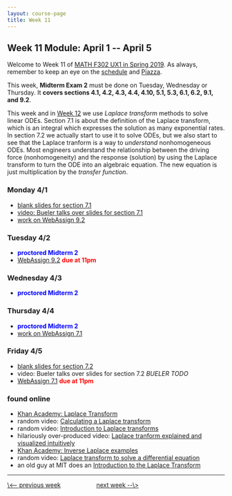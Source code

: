 ```yaml
---
layout: course-page
title: Week 11
---
```


## Week 11 Module: April 1 -- April 5

Welcome to Week 11 of [MATH F302 UX1 in Spring 2019](index.html).  As always, remember to keep an eye on the [schedule](schedule.pdf) and [Piazza](https://piazza.com/uaf/spring2019/math302ux1/home).

This week, **Midterm Exam 2** must be done on Tuesday, Wednesday or Thursday.  It **covers sections 4.1, 4.2, 4.3, 4.4, 4.10, 5.1, 5.3, 6.1, 6.2, 9.1, and 9.2**.

This week and in [Week 12](week12) we use _Laplace transform_ methods to solve linear ODEs.  Section 7.1 is about the definition of the Laplace transform, which is an integral which expresses the solution as many exponential rates.  In section 7.2 we actually start to use it to solve ODEs, but we also start to see that the Laplace tranform is a way to _understand_ nonhomogeneous ODEs.  Most engineers understand the relationship between the driving force (nonhomogeneity) and the response (solution) by using the Laplace transform to turn the ODE into an algebraic equation.  The new equation is just multiplication by the _transfer function_.

### Monday 4/1
* [blank slides for section 7.1](assets/slides/7-1.pdf)
* [video: Bueler talks over slides for section 7.1](https://expl.ai/XRCNTSX)
* [work on WebAssign 9.2](https://www.webassign.net/)

### Tuesday 4/2
* <span style="color:blue">**proctored Midterm 2**</span>
* [WebAssign 9.2](https://www.webassign.net/) <span style="color:red">**due at 11pm**</span>

### Wednesday 4/3
* <span style="color:blue">**proctored Midterm 2**</span>

### Thursday 4/4
* <span style="color:blue">**proctored Midterm 2**</span>
* [work on WebAssign 7.1](https://www.webassign.net/)

### Friday 4/5
* [blank slides for section 7.2](assets/slides/7-2.pdf)
* video: Bueler talks over slides for section 7.2 _BUELER TODO_
* [WebAssign 7.1](https://www.webassign.net/) <span style="color:red">**due at 11pm**</span>

### found online
* [Khan Academy: Laplace Transform](https://www.khanacademy.org/math/differential-equations/laplace-transform/laplace-transform-tutorial/v/laplace-transform-1)
* random video: [Calculating a Laplace transform](https://www.youtube.com/watch?v=wI6ki-_79nc)
* random video: [Introduction to Laplace transforms](https://www.youtube.com/watch?v=TmDPbofx2Nk)
* hilariously over-produced video: [Laplace tranform explained and visualized intuitively](https://www.youtube.com/watch?v=6MXMDrs6ZmA)
* [Khan Academy: Inverse Laplace examples](https://www.khanacademy.org/math/differential-equations/laplace-transform/properties-of-laplace-transform/v/inverse-laplace-examples)
* random video: [Laplace transform to solve a differential equation](https://www.youtube.com/watch?v=kbp9qWS-Bsk)
* an old guy at MIT does an [Introduction to the Laplace Transform](https://ocw.mit.edu/courses/mathematics/18-03-differential-equations-spring-2010/video-lectures/lecture-19-introduction-to-the-laplace-transform/)

<hr>
<a align="left" href="week10">\<-- previous week</a>  &nbsp; &nbsp; &nbsp; &nbsp; &nbsp; &nbsp; &nbsp; &nbsp; &nbsp; &nbsp; <a align="right" href="week12">next week --\></a>

